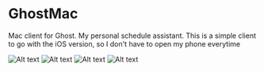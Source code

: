 # GhostMac
Mac client for Ghost. My personal schedule assistant. This is a simple client to go with the iOS version, so I don't have to 
open my phone everytime

![Alt text](https://raw.github.com/knightbenax/GhostMac/develop/Screenshots/1.png?raw=true "")
![Alt text](https://raw.github.com/knightbenax/GhostMac/develop/Screenshots/2.png?raw=true "")
![Alt text](https://raw.github.com/knightbenax/GhostMac/develop/Screenshots/3.png?raw=true "")
![Alt text](https://raw.github.com/knightbenax/GhostMac/develop/Screenshots/4.png?raw=true "")

